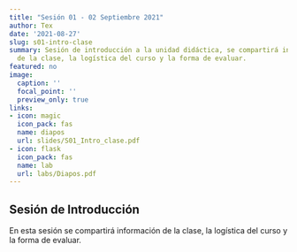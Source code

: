 ```yaml
---
title: "Sesión 01 - 02 Septiembre 2021"
author: Tex
date: '2021-08-27'
slug: s01-intro-clase
summary: Sesión de introducción a la unidad didáctica, se compartirá información
  de la clase, la logística del curso y la forma de evaluar.
featured: no
image:
  caption: ''
  focal_point: ''
  preview_only: true
links:
- icon: magic
  icon_pack: fas
  name: diapos
  url: slides/S01_Intro_clase.pdf
- icon: flask
  icon_pack: fas
  name: lab
  url: labs/Diapos.pdf
---
```


## Sesión de Introducción 
En esta sesión se compartirá información de la clase, la logística del curso y 
la forma de evaluar.


&nbsp;

&nbsp;


